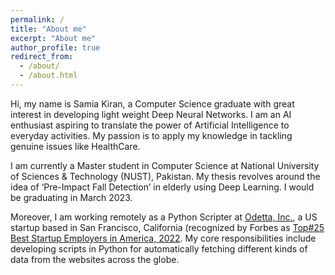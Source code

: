```yaml
---
permalink: /
title: "About me"
excerpt: "About me"
author_profile: true
redirect_from: 
  - /about/
  - /about.html
---
```


Hi, my name is Samia Kiran, a Computer Science graduate with great interest in developing light weight Deep Neural Networks. I am an AI enthusiast aspiring to translate the power of Artificial Intelligence to everyday activities. My passion is to apply my knowledge in tackling genuine issues like HealthCare.

I am currently a Master student in Computer Science at National University of Sciences & Technology (NUST), Pakistan. My thesis revolves around the idea of  ‘Pre-Impact Fall Detection’ in elderly using Deep Learning. I would be graduating in March 2023. 

Moreover, I am working remotely as a Python Scripter at [Odetta, Inc.](https://odetta.ai/), a US startup based in San Francisco, California (recognized by Forbes as [Top#25 Best Startup Employers in America, 2022](https://www.forbes.com/companies/odetta/?sh=3663bca36750). My core responsibilities include developing scripts in Python for automatically fetching different kinds of data from the websites across the globe.
